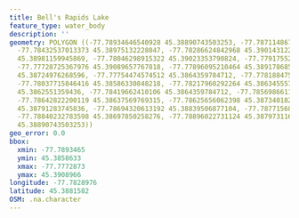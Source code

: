```yaml
---
title: Bell's Rapids Lake
feature_type: water_body
description: ''
geometry: POLYGON ((-77.78934646540928 45.38890743503253, -77.78711486750915 45.38993215362292,
  -77.78432537013373 45.38975132228047, -77.78286624842968 45.39014312279144, -77.78102088862758
  45.38981159945869, -77.78046298915322 45.39023353790824, -77.77917552882639 45.39035409117187,
  -77.77728725367976 45.39089657767818, -77.77896095210464 45.38917868587905, -77.77848888331843
  45.38724976268596, -77.77754474574512 45.3864359784712, -77.77818847590854 45.38586330848218,
  -77.78037715846416 45.38586330848218, -77.78217960292264 45.38634555727972, -77.78393913203567
  45.3862551359436, -77.78419662410106 45.3864359784712, -77.78569866114962 45.38610443339553,
  -77.78642822200119 45.38637569769315, -77.78625656062398 45.3873401824311, -77.78625656062398
  45.38791283745836, -77.78694320613192 45.38839506877104, -77.78771568232803 45.38773199965551,
  -77.78840232783598 45.38697850258276, -77.78896022731124 45.38797311659719, -77.78934646540928
  45.38890743503253))
geo_error: 0.0
bbox:
  xmin: -77.7893465
  ymin: 45.3858633
  xmax: -77.7772873
  ymax: 45.3908966
longitude: -77.7828976
latitude: 45.3881582
OSM: .na.character
---
```

